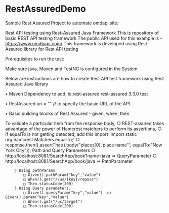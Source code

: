 # RestAssuredDemo

Sample Rest Assured Project to automate omdapi site:

Rest API testing using Rest-Assured Java Framework
This is repository of basic REST API testing framework
The public API used for this example is -  https://www.omdbapi.com/
This framework is developed using Rest-Assured library for Rest API testing


Prerequisites to run the test:

Make sure java, Maven and TestNG is configured in the System.

Below are instructions are how to create Rest API test framework using Rest Assured Java library

• Maven Dependency to add,
	<dependency>
	    <groupId>io.rest-assured</groupId>
	    <artifactId>rest-assured</artifactId>
	    <version>3.3.0</version>
	    <scope>test</scope>
	</dependency>
	
• RestAssured.uri = "" // to specify the basic URL of the API

• Basic building blocks of Rest Assured - given, when, then

To validate a particular item from the response body,
	○ REST-assured takes advantage of the power of Hamcrest matchers to perform its assertions,
	○ If equalTo is not getting detected, add this import 'import static org.hamcrest.Matchers.equalTo;'
	○ response.then().assertThat().body("places[0].'place name'", equalTo("New York City"));
Path and Query Parameters
	○ http://localhost:8081/SearchApp/book?name=java => QueryParameter
	○ http://localhost:8081/SearchApp/book/java => PathParameter
	
		§ Using pathParams
			□ Given().pathParam("key","value")
			□ When().get("//us/{key}/repose")
			□ Then.statusCode(200)
		§ Using Query parameters,
			□ Given().queryParam("key","value")  or Given().param("key","value")
			□ When().get("/us/target")
			□ Then.statusCode(200)

